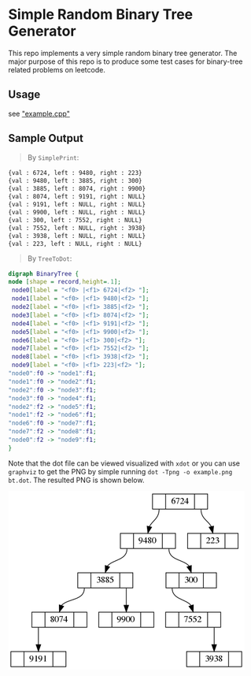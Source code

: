 # Simple Random Binary Tree Generator

This repo implements a very simple random binary tree generator. The major purpose of this repo is to produce some test cases for binary-tree related problems on leetcode.


## Usage 

see ["example.cpp"](./example.cpp)

## Sample Output

> By `SimplePrint`:
```text
{val : 6724, left : 9480, right : 223}
{val : 9480, left : 3885, right : 300}
{val : 3885, left : 8074, right : 9900}
{val : 8074, left : 9191, right : NULL}
{val : 9191, left : NULL, right : NULL}
{val : 9900, left : NULL, right : NULL}
{val : 300, left : 7552, right : NULL}
{val : 7552, left : NULL, right : 3938}
{val : 3938, left : NULL, right : NULL}
{val : 223, left : NULL, right : NULL}
```

> By `TreeToDot`:

```dot
digraph BinaryTree {
node [shape = record,height=.1];
 node0[label = "<f0> |<f1> 6724|<f2> "];
 node1[label = "<f0> |<f1> 9480|<f2> "];
 node2[label = "<f0> |<f1> 3885|<f2> "];
 node3[label = "<f0> |<f1> 8074|<f2> "];
 node4[label = "<f0> |<f1> 9191|<f2> "];
 node5[label = "<f0> |<f1> 9900|<f2> "];
 node6[label = "<f0> |<f1> 300|<f2> "];
 node7[label = "<f0> |<f1> 7552|<f2> "];
 node8[label = "<f0> |<f1> 3938|<f2> "];
 node9[label = "<f0> |<f1> 223|<f2> "];
"node0":f0 -> "node1":f1;
"node1":f0 -> "node2":f1;
"node2":f0 -> "node3":f1;
"node3":f0 -> "node4":f1;
"node2":f2 -> "node5":f1;
"node1":f2 -> "node6":f1;
"node6":f0 -> "node7":f1;
"node7":f2 -> "node8":f1;
"node0":f2 -> "node9":f1;
}
```
Note that the dot file can be viewed visualized with `xdot` or you can use `graphviz` to get the PNG by simple running `dot -Tpng -o example.png bt.dot`.
The resulted PNG is shown below.
    
![](./example.png)